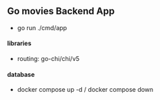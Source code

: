 ## Go movies Backend App

- go run ./cmd/app


#### libraries
- routing: go-chi/chi/v5

#### database
- docker compose up -d / docker compose down